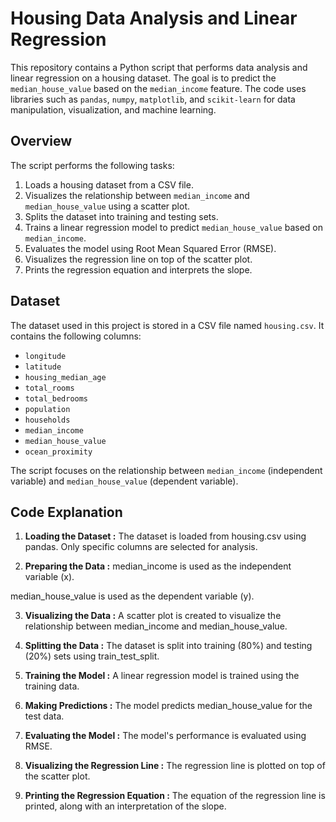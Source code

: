 # Housing Data Analysis and Linear Regression

This repository contains a Python script that performs data analysis and linear regression on a housing dataset. The goal is to predict the `median_house_value` based on the `median_income` feature. The code uses libraries such as `pandas`, `numpy`, `matplotlib`, and `scikit-learn` for data manipulation, visualization, and machine learning.

## Overview

The script performs the following tasks:
1. Loads a housing dataset from a CSV file.
2. Visualizes the relationship between `median_income` and `median_house_value` using a scatter plot.
3. Splits the dataset into training and testing sets.
4. Trains a linear regression model to predict `median_house_value` based on `median_income`.
5. Evaluates the model using Root Mean Squared Error (RMSE).
6. Visualizes the regression line on top of the scatter plot.
7. Prints the regression equation and interprets the slope.


## Dataset

The dataset used in this project is stored in a CSV file named `housing.csv`. It contains the following columns:
- `longitude`
- `latitude`
- `housing_median_age`
- `total_rooms`
- `total_bedrooms`
- `population`
- `households`
- `median_income`
- `median_house_value`
- `ocean_proximity`

The script focuses on the relationship between `median_income` (independent variable) and `median_house_value` (dependent variable).

## Code Explanation

1. **Loading the Dataset :**
The dataset is loaded from housing.csv using pandas. Only specific columns are selected for analysis.

2. **Preparing the Data :**
median_income is used as the independent variable (x).

median_house_value is used as the dependent variable (y).

3. **Visualizing the Data :**
A scatter plot is created to visualize the relationship between median_income and median_house_value.

4. **Splitting the Data :**
The dataset is split into training (80%) and testing (20%) sets using train_test_split.

5. **Training the Model :**
A linear regression model is trained using the training data.

6. **Making Predictions :**
The model predicts median_house_value for the test data.

7. **Evaluating the Model :**
The model's performance is evaluated using RMSE.

8. **Visualizing the Regression Line :**
The regression line is plotted on top of the scatter plot.

9. **Printing the Regression Equation :**
The equation of the regression line is printed, along with an interpretation of the slope.

